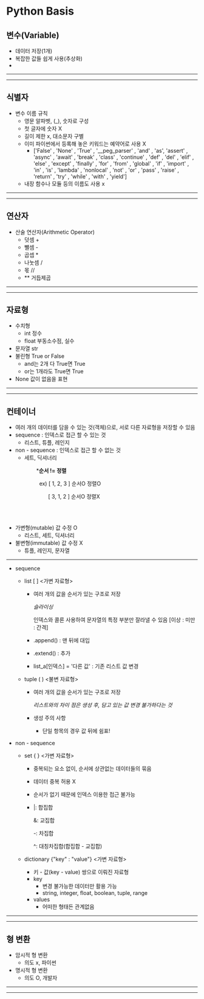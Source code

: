 # Python Basis

## 변수(Variable)

- 데이터 저장(1개)
- 복잡한 값들 쉽게 사용(추상화)
- 

--------

--------

## 식별자

- 변수 이름 규칙
  - 영문 알파벳, (_), 숫자로 구성
  - 첫 글자에 숫자 X
  - 길이 제한 x, 대소문자 구별
  - 이미 파이썬에서 등록해 놓은 키워드는 예약어로 사용 X
    - ['False' , 'None' , 'True' , '__peg_parser' , 'and' , 'as', 'assert' , 'async' , 'await' , 'break' , 'class' , 'continue' , 'def' , 'del' , 'elif' , 'else' , 'except' , 'finally' , 'for' , 'from' , 'global' , 'if' , 'import' , 'in' , 'is' , 'lambda' , 'nonlocal' , 'not' , 'or' , 'pass' , 'raise' , 'return' , 'try' , 'while' , 'with' , 'yield']
  - 내장 함수나 모듈 등의 이름도 사용 x

--------

--------

## 연산자

- 산술 연산자(Arithmetic Operator)
  - 덧셈 +
  - 뺄셈 -
  - 곱셉 *
  - 나눗셈 /
  - 몫 //
  - ** 거듭제곱

--------

--------

## 자료형

- 수치형
  - int 정수
  - float 부동소수점, 실수
- 문자열 str
- 불린형 True or False
  - and는 2개 다 True면 True
  - or는 1개라도 True면 True
- None 값이 없음을 표현

--------

--------

## 컨테이너

- 여러 개의 데이터를 담을 수 있는 것(객체)으로, 서로 다른 자료형을 저장할 수 있음
- sequence : 인덱스로 접근 할 수 있는 것
  - 리스트, 튜플, 레인지
- non - sequence : 인덱스로 접근 할 수 없는 것
  - 세트, 딕셔너리

                    ***순서 != 정렬**

                      ex) [ 1, 2, 3 ] 순서O 정렬O

                            [ 3, 1, 2 ] 순서O 정렬X

<br/><br/>

- 가변형(mutable) 값 수정 O
  - 리스트, 세트, 딕셔너리
- 불변형(immutable) 값 수정 X
  - 튜플, 레인지, 문자열

--------

- sequence
  
  - list [ ] <가변 자료형>
    
    - 여러 개의 값을 순서가 있는 구조로 저장
      
      *슬라이싱*
      
      인덱스와 콜론 사용하여 문자열의 특정 부분만 잘라낼 수 있음
      [이상 : 미만 : 간격]
    
    - .append() : 맨 뒤에 대입
    
    - .extend() : 추가
    
    - list_a[인덱스] = '다른 값' : 기존 리스트 값 변경
  
  - tuple ( ) <불변 자료형>
    
    - 여러 개의 값을 순서가 있는 구조로 저장
      
      *리스트와의 차이 점은 생성 후, 담고 있는 값 변경 불가하다는 것*
    
    - 생성 주의 사항
      
      - 단일 항목의 경우 값 뒤에 쉼표!

- non - sequence
  
  - set { } <가변 자료형>
    
    - 중복되는 요소 없이, 순서에 상관없는 데이터들의 묶음
    
    - 데이터 중복 허용 X
    
    - 순서가 없기 때문에 인덱스 이용한 접근 불가능
    
    - |: 합집합
      
        &: 교집합
      
        -: 차집합
      
        ^: 대칭차집합(합집합 - 교집합)
  
  - dictionary {"key" : "value"} <가변 자료형>
    
    - 키 - 값(key - value) 쌍으로 이뤄진 자료형
    - key
      - 변경 불가능한 데이터만 활용 가능
      - string, integer, float, boolean, tuple, range
    - values
      - 어떠한 형태든 관계없음

--------

--------

## 형 변환

- 암시적 형 변환
  - 의도 x, 파이썬
- 명시적 형 변환
  - 의도 O, 개발자

--------

--------
